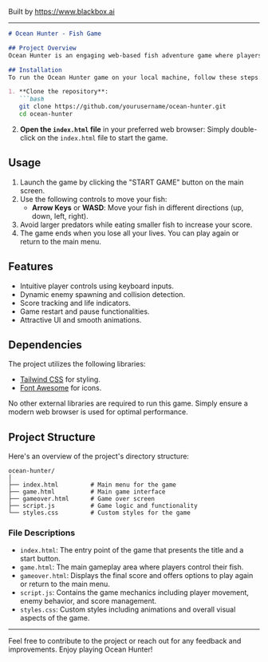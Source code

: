 
Built by https://www.blackbox.ai

---

```markdown
# Ocean Hunter - Fish Game

## Project Overview
Ocean Hunter is an engaging web-based fish adventure game where players swim through the ocean, eat smaller fish, and avoid larger predators. The game includes attractive visuals, smooth animations, and a simple user interface, making it easy for players of all ages to enjoy.

## Installation
To run the Ocean Hunter game on your local machine, follow these steps:

1. **Clone the repository**:
   ```bash
   git clone https://github.com/yourusername/ocean-hunter.git
   cd ocean-hunter
   ```

2. **Open the `index.html` file** in your preferred web browser:
   Simply double-click on the `index.html` file to start the game.

## Usage
1. Launch the game by clicking the "START GAME" button on the main screen.
2. Use the following controls to move your fish:
   - **Arrow Keys** or **WASD**: Move your fish in different directions (up, down, left, right).
3. Avoid larger predators while eating smaller fish to increase your score.
4. The game ends when you lose all your lives. You can play again or return to the main menu.

## Features
- Intuitive player controls using keyboard inputs.
- Dynamic enemy spawning and collision detection.
- Score tracking and life indicators.
- Game restart and pause functionalities.
- Attractive UI and smooth animations.

## Dependencies
The project utilizes the following libraries:
- [Tailwind CSS](https://tailwindcss.com/) for styling.
- [Font Awesome](https://fontawesome.com/) for icons.

No other external libraries are required to run this game. Simply ensure a modern web browser is used for optimal performance.

## Project Structure
Here's an overview of the project's directory structure:

```
ocean-hunter/
│
├── index.html         # Main menu for the game
├── game.html          # Main game interface
├── gameover.html      # Game over screen
├── script.js          # Game logic and functionality
└── styles.css         # Custom styles for the game
```

### File Descriptions
- `index.html`: The entry point of the game that presents the title and a start button.
- `game.html`: The main gameplay area where players control their fish.
- `gameover.html`: Displays the final score and offers options to play again or return to the main menu.
- `script.js`: Contains the game mechanics including player movement, enemy behavior, and score management.
- `styles.css`: Custom styles including animations and overall visual aspects of the game.

---

Feel free to contribute to the project or reach out for any feedback and improvements. Enjoy playing Ocean Hunter!
```
